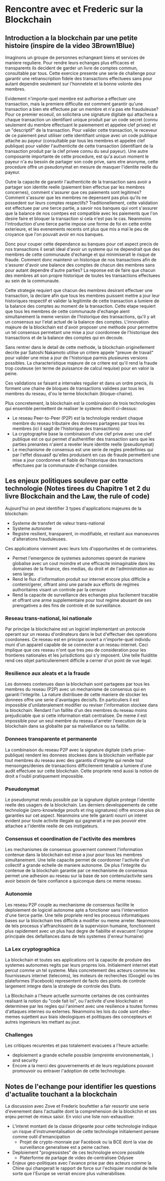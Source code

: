 # Rencontre avec et Frederic sur la Blockchain

## Introduction a la blockchain par une petite histoire (inspire de la video 3Brown1Blue)

Imaginons un groupe de personnes echangeant biens et services de maniere reguliere. Pour rendre leurs echanges plus efficaces et transparents ils decident de garder un livre de comptes commun, consultable par tous. Cette exercice presente une serie de challenge pour garantir une retranscription fidele des transactions effectuees sans pour autant dependre seulement sur l'honnetete et la bonne volonte des membres.

Evidement n'importe-quel membre est authorise a effectuer une transaction, mais la premiere difficulte est comment garantir qu'une transaction a bien ete effectuee par un membre et n'a pas ete frauduleuse? Pour ce premier ecoeuil, on solicitera une signature digitale qui attachera a chaque transaction un identifiant unique produit par un code secret (connu seulement du membre effectuant le paiemement et appelee clef privee) et un "descriptif" de la transaction. Pour valider cette transaction, le receveur de ce paiement peut utiliser cette identifiant unique avec un code publique attache au payeur (consultable par tous les membres et appelee clef publique) pour valider l'authenticite de cette transaction (identifiant de la transaction produit par la clef privee connu du seul payeur). Une autre composante importante de cette procedure, est qu'a aucun moment le payeur n'a eu besoin de partager son code prive, sans etre anonyme, cette procedure offre un pseudonymat en mesure de masquer l'identite reelle du payeur.

Outre la capacite de garantir l'authenticite de la transaction sans avoir a partager son identite reelle (paiement bien effectue par les membres concernes), comment s'assurer que ces paiements sont legitimes? Comment s'assurer que les membres ne depensent pas plus qu'ils ne possedent sur leurs comptes respectifs? Traditionellement, cette validation est effectuee par une tierce partie, a savoir nos banques qui vont s'assurer que la balance de nos comtpes est compatible avec les paiements que l'on desire faire et bloquer la transaction si cela n'est pas le cas. Neanmoins l'introduction d'une tierce partie impose une forme de foi en cette entite exterieure, et les evenements recents ont plus que mis a mal le peu de croyance que l'on pouvait avoir en nos banques. 

Donc pour couper cette dependance au banques pour cet aspect precis de nos transactions il serait ideal d'avoir un systeme qui ne dependrait que des membres de cette communaute d'echange et qui minimiserait le risque de fraude. Comment donc maintenir un historique de nos transactions afin de s'assurer d'avoir une balance des comptes de chacun des membres sans pour autant dependre d'autre parties? La reponse est de faire que chacun des membres ait son propre historique de toutes les transactions effectuees au sein de la communaute.

Cette strategie requiert que chacun des membres desirant effectuer une transaction, la declare afin que tous les membres puissent mettre a jour leur historiques respectif et valider la legitimite de cette transaction a lumiere de la balance des comptes au moment de la transaction. Cette etape requiert que tous les membres de cette communaute d'echange aient simultanement la meme version de l'historique des transactions, qu'il y ait un consensus sur l'etat actuel de la balance des comptes. L'innovation majeure de la blockchain est d'avoir proposer une methode pour permettre un tel consensus permetant une mise a jour coordonnee de l'historique des transactions et de la balance des comptes qui en decoule.

Sans rentrer dans le detail de cette methode, la blockchain originellement decrite par Satoshi Nakamoto utilise un critere appele "preuve de travail" pour valider une mise a jour de l'historique parmis plusieures versions possibles. La characteristique majeure de ce critere est qu'il rend la fraude trop couteuse (en terme de puissance de calcul requise) pour en valoir la peine.

Ces validations se faisant a intervales regulier et dans un ordre precis, ils forment une chaine de bloques de transactions validees par tous les membres du reseau, d'ou le terme blockchain (bloque-chaine).
        
Plus concretement, la blockchain est la combinaison de trois technologies qui ensemble permettent de realiser le systeme decrit ci-dessus:
- Le reseau Peer-to-Peer (P2P) est la technologie rendant chaque membre du reseau tributaire des donnees partagees par tous les membres (ici il sagit de l'historique des transactions)
- La cryptographie base la combinaison d'une clef prive avec une clef publique est ce qui permet d'authentifier des transaction sans que les parties prenantes n'aient a reveler leure identite reelle (pseudonymat)
- Le mechanisme de consensus est une serie de regles predefinies qui par l'effet dissuasif qu'elles produisent en cas de fraude permettent une mise a jour coordonnee et fiable de l'historique des transactions effectuees par la communaute d'echange considee.

## Les enjeux politiques souleve par cette technologie (Notes tirees du Chapitre 1 et 2 du livre Blockchain and the Law, the rule of code)
Aujourd'hui on peut identifier 3 types d'applications majeures de la blockchain:
- Systeme de transfert de valeur trans-national
- Systeme autonome
- Registre resilient, transparent, in-modifiable, et resitant aux manoeuvres d'alterations frauduleuses.

Ces applications viennent avec leurs lots d'opportunites et de contrarietes.

- Permet l'emergence de systemes autonomes operant de maniere globalise avec un cout moindre et une efficacite inimaginable dans les domaines de la finance, des medias, du droit et de l'administration au sens large.
- Rend le flux d'information produit sur internet encore plus difficile a contenir/gerer, offrant ainsi une parade aux efforts de regimes authoritaires visant un controle par la censure
- Rend la capacite de surveillance des echanges plus facilement tracable et offrant une arme supplementaire pour tout regime abusant de ses prerogatives a des fins de controle et de surveillance.

### Reseau trans-national, loi nationale
Par principe la blockchaine est un logiciel implementant un protocole operant sur un reseau d'ordinateurs dans le but d'effectuer des operations coordonees. Ce reseau est en principe ouvert a n'importe-quel individu muni d'un appareil capable de se connecter a un reseau internet. Ceci implique que ces reseau n'ont que tres peu de consideration pour les frontieres nationales et les jurisdictions qui s'y imposent. Une telle fluiditite rend ces objet particulierement difficile a cerner d'un point de vue legal. 

### Resilience aux aleats et a la fraude
Les donnees contenues dasn la blockchain sont partagees par tous les membres du reseau (P2P) avec un mechanisme de consensus qui en garanti l'integrite. La nature distribuee de cette maniere de stocker les donnees offre une serie d'avantages decisifs. En particuliers il est impossible d'unilateralement modifier ou reviser l'information stockee dans la blockchain. Rendant l'un faillite d'un des membres du reseau moins prejudiciable que si cette information etait centralisee. De meme il est impossible pour un seul membre du reseau d'arreter l'execution de la blockchain dans sa globalite par sa malveillance ou sa faillite.

### Donnees transparente et permanente
La combinaison du reseau P2P avec la signature digitale (clefs prive-publique) rendent les donnees stockees dans la blockchain verifiable par tout membres du reseau avec des garantis d'integrite qui rende tout mensonges/denies de transactions difficilement tenable a lumiere d'une audit effectuee sur cette blockchain. Cette propriete rend aussi la notion de droit a l'oubli pratiquement impossible.

### Pseudonymat
Le pseudonymat rendu possible par la signature digitale protege l'identite reelle des usagers de la blockchain. Les derniers developpements de cette technologie (zero-­knowledge proofs et ring signatures) offre encore plus de garanties sur cet aspect. Neanmoins une telle garanti nourri un interet evident pour toute activite illegale qui gagnerait a ne pas pouvoir etre attachee a l'identite reelle de ces instigateurs.

### Consensus et coordination de l'activite des membres
Les mechanismes de consensus gouvernent comment l'information contenue dans la blockchain est mise a jour pour tous les membres simultanement. Une telle capacite permet de coordonner l'activite d'un collectif a grande echelle de maniere autonome. De plus l'integrite du contenue de la blockchain garantie par ce mechanisme de consensus permet une adhesion au reseau sur la base de son contenu/activite sans avoir besoin de faire confiance a quiconque dans ce meme reseau.
### Autonomie
Les reseau P2P couple au mechanisme de consensus facilite le deploiement de logiciel autonome apte a fonctioner sans l'intervention d'une tierce partie. Une telle propriete rend les procesus informatiques bases sur la blockchain tres difficile a modifier ou meme arreter. Neanmoins de tels procesus s'affranchissent de la supervision humaine, fonctionnent plus rapidement avec un plus haut degre de fiabilite et evacuent l'origine principale des defaillances dans de tels systemes (l'erreur humaine)

### La Lex cryptographica
La blockchain et toutes ses applications ont la capacite de produire des systemes autonomes regits par leurs propres lois. Initialement internet etait percut comme un tel systeme. Mais concretement des acteurs comme les fournisseurs internet (telecoms), les moteurs de recherches (Google) ou les plateformes (Facebook) representent de facto des points de controle largement integre dans la strategie de controle des Etats.

La Blockchain a l'heure actuelle surmonte certaines de ces contraintes realisant la notion du "code fait loi", ou l'activite d'une blockchain et determinee par les regles qui l'animent avec une resilience a toutes formes d'attaques internes ou externes. Neanmoins les lois du code sont elles-memes sujettent aux biais ideologiques et politiques des concepteurs et autres ingenieurs les mettant au jour.

### Challenges
Les critiques recurentes et pas totalement evacuees a l'heure actuelle:
- deploiement a grande echelle possible (empreinte environementale, ) and security
- Encore a la merci des gouvernements et de leurs regulations pouvant promouvoir ou entraver l'adoption de cette technologie.

## Notes de l'echange pour identifier les questions d'actualite touchant a la blockchain
La discussion avec Zove et Frederic boufettier a fair ressortir une serie d'evenement dans l'actualite dont la comprehension de la blockchin et ses enjeu permet de mieux saisir. En voici une liste non-exhaustive:
- L'interet montant de la classe dirigeante pour cette technologie indique un risque d'instrumentalisation de cette technologie initialement pensee comme outil d'emancipation
    - Projet de crypto-monnaie par Facebook ou la BCE dont la vise de surveillance generalisee est a peine cachee.
- Deploiement "progressistes" de ces technologie encore possible
    - Platerforme de partage de video de-centralisee Odysee
- Enjeux geo-politiques avec l'avance prise par des acteurs comme la Chine qui changerait le rapport de force sur l'echiquier mondial de telle sorte que l'Europe se verrait encore plus vulnerabilisee.


